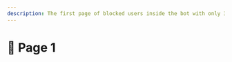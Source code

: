 ```yaml
---
description: The first page of blocked users inside the bot with only 30 users per page.
---
```


# 🚫 Page 1


